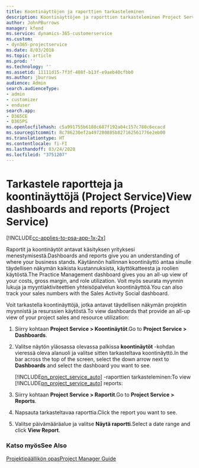 ```yaml
---
title: Koontinäyttöjen ja raporttien tarkasteleminen
description: Koontinäyttöjen ja raporttien tarkasteleminen Project Servicessä
author: JohnPBurrows
manager: kfend
ms.service: dynamics-365-customerservice
ms.custom:
- dyn365-projectservice
ms.date: 8/03/2018
ms.topic: article
ms.prod: ''
ms.technology: ''
ms.assetid: 11111d15-7f3f-408f-b13f-e9aeb40cfbb0
ms.author: jburrows
audience: Admin
search.audienceType:
- admin
- customizer
- enduser
search.app:
- D365CE
- D365PS
ms.openlocfilehash: c5a991755b6180c687f192a04c157c780c6ecacd
ms.sourcegitcommit: 8c786230ef2a497280885b827162561776e2eb00
ms.translationtype: HT
ms.contentlocale: fi-FI
ms.lasthandoff: 03/24/2020
ms.locfileid: "3751207"
---
```

# <a name="view-dashboards-and-reports-project-service"></a><span data-ttu-id="756ad-103">Tarkastele raportteja ja koontinäyttöjä (Project Service)</span><span class="sxs-lookup"><span data-stu-id="756ad-103">View dashboards and reports (Project Service)</span></span>

[!INCLUDE[cc-applies-to-psa-app-1x-2x](../includes/cc-applies-to-psa-app-1x-2x.md)]

<span data-ttu-id="756ad-104">Raportit ja koontinäytöt antavat käsityksen yrityksesi menestymisestä.</span><span class="sxs-lookup"><span data-stu-id="756ad-104">Dashboards and reports give you an understanding of where your business stands.</span></span> <span data-ttu-id="756ad-105">Käytännön hallinnan koontinäyttö antaa sinulle täydellisen näkymän kaikista kustannuksista, käyttökatteesta ja roolien käytöstä.</span><span class="sxs-lookup"><span data-stu-id="756ad-105">The Practice Management dashboard gives you an all-up view of your costs, gross margin, and role utilization.</span></span> <span data-ttu-id="756ad-106">Voit myös seurata myynnin lukuja ja myyntiaktiviteettien yhteisöpalvelun koontinäyttöä.</span><span class="sxs-lookup"><span data-stu-id="756ad-106">You can also track your sales numbers with the Sales Activity Social dashboard.</span></span>  
  
 <span data-ttu-id="756ad-107">Voit tarkastella koontinäyttöjä, jotka antavat täydellisen näkymän projektin myynnistä ja resurssien käytöstä.</span><span class="sxs-lookup"><span data-stu-id="756ad-107">To view dashboards that provide an all-up view of your project sales and resource utilization:</span></span>  
  
1. <span data-ttu-id="756ad-108">Siirry kohtaan **Project Service > Koontinäytöt**.</span><span class="sxs-lookup"><span data-stu-id="756ad-108">Go to **Project Service > Dashboards**.</span></span>  
  
2. <span data-ttu-id="756ad-109">Valitse näytön yläosassa olevassa palkissa **koontinäytöt** -kohdan vieressä oleva alanuoli ja valitse sitten tarkasteltava koontinäyttö.</span><span class="sxs-lookup"><span data-stu-id="756ad-109">In the bar across the top of the screen, select the down arrow next to **Dashboards** and select the dashboard you want to see.</span></span>  
  
   <span data-ttu-id="756ad-110">[!INCLUDE[pn_project_service_auto](../includes/pn-project-service-auto.md)] -raporttien tarkasteleminen:</span><span class="sxs-lookup"><span data-stu-id="756ad-110">To view [!INCLUDE[pn_project_service_auto](../includes/pn-project-service-auto.md)] reports:</span></span>  
  
3. <span data-ttu-id="756ad-111">Siirry kohtaan **Project Service > Raportit**.</span><span class="sxs-lookup"><span data-stu-id="756ad-111">Go to **Project Service > Reports**.</span></span>  
  
4. <span data-ttu-id="756ad-112">Napsauta tarkasteltavaa raporttia.</span><span class="sxs-lookup"><span data-stu-id="756ad-112">Click the report you want to see.</span></span>  
  
5. <span data-ttu-id="756ad-113">Valitse päivämääräalue ja valitse **Näytä raportti**.</span><span class="sxs-lookup"><span data-stu-id="756ad-113">Select a date range and click **View Report**.</span></span>  
  
### <a name="see-also"></a><span data-ttu-id="756ad-114">Katso myös</span><span class="sxs-lookup"><span data-stu-id="756ad-114">See Also</span></span>  
 [<span data-ttu-id="756ad-115">Projektipäällikön opas</span><span class="sxs-lookup"><span data-stu-id="756ad-115">Project Manager Guide</span></span>](../project-service/project-manager-guide.md)
